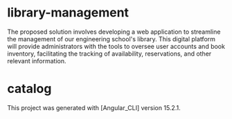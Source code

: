 # library-management
The proposed solution involves developing a web application to streamline the management of our engineering school's library. This digital platform will provide administrators with the tools to oversee user accounts and book inventory, facilitating the tracking of availability, reservations, and other relevant information.
# catalog 
This project was generated with [Angular_CLI] version 15.2.1.



